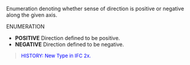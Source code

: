 Enumeration denoting whether sense of direction is positive or negative along the given axis.

ENUMERATION

* **POSITIVE** Direction defined to be positive.
* **NEGATIVE** Direction defined to be negative.

> <font size="-1" color="#0000FF">HISTORY: New Type in IFC 2x.</font>
>